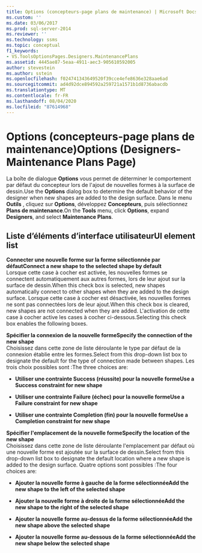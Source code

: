 ```yaml
---
title: Options (concepteurs-page plans de maintenance) | Microsoft Docs
ms.custom: ''
ms.date: 03/06/2017
ms.prod: sql-server-2014
ms.reviewer: ''
ms.technology: ssms
ms.topic: conceptual
f1_keywords:
- VS.ToolsOptionsPages.Designers.MaintenancePlans
ms.assetid: 4445ae87-5eaa-4911-aec3-905610592005
author: stevestein
ms.author: sstein
ms.openlocfilehash: f024741343649520f39cce4efe8636e328aae6ad
ms.sourcegitcommit: ad4d92dce894592a259721a1571b1d8736abacdb
ms.translationtype: MT
ms.contentlocale: fr-FR
ms.lasthandoff: 08/04/2020
ms.locfileid: "87614968"
---
```

# <a name="options-designers-maintenance-plans-page"></a><span data-ttu-id="d0ce0-102">Options (concepteurs-page plans de maintenance)</span><span class="sxs-lookup"><span data-stu-id="d0ce0-102">Options (Designers-Maintenance Plans Page)</span></span>
  <span data-ttu-id="d0ce0-103">La boîte de dialogue **Options** vous permet de déterminer le comportement par défaut du concepteur lors de l'ajout de nouvelles formes à la surface de dessin.</span><span class="sxs-lookup"><span data-stu-id="d0ce0-103">Use the **Options** dialog box to determine the default behavior of the designer when new shapes are added to the design surface.</span></span> <span data-ttu-id="d0ce0-104">Dans le menu **Outils** , cliquez sur **Options**, développez **Concepteurs**, puis sélectionnez **Plans de maintenance**.</span><span class="sxs-lookup"><span data-stu-id="d0ce0-104">On the **Tools** menu, click **Options**, expand **Designers**, and select **Maintenance Plans**.</span></span>  
  
## <a name="ui-element-list"></a><span data-ttu-id="d0ce0-105">Liste d’éléments d’interface utilisateur</span><span class="sxs-lookup"><span data-stu-id="d0ce0-105">UI element list</span></span>  
 <span data-ttu-id="d0ce0-106">**Connecter une nouvelle forme sur la forme sélectionnée par défaut**</span><span class="sxs-lookup"><span data-stu-id="d0ce0-106">**Connect a new shape to the selected shape by default**</span></span>  
 <span data-ttu-id="d0ce0-107">Lorsque cette case à cocher est activée, les nouvelles formes se connectent automatiquement aux autres formes, lors de leur ajout sur la surface de dessin.</span><span class="sxs-lookup"><span data-stu-id="d0ce0-107">When this check box is selected, new shapes automatically connect to other shapes when they are added to the design surface.</span></span> <span data-ttu-id="d0ce0-108">Lorsque cette case à cocher est désactivée, les nouvelles formes ne sont pas connectées lors de leur ajout.</span><span class="sxs-lookup"><span data-stu-id="d0ce0-108">When this check box is cleared, new shapes are not connected when they are added.</span></span> <span data-ttu-id="d0ce0-109">L'activation de cette case à cocher active les cases à cocher ci-dessous.</span><span class="sxs-lookup"><span data-stu-id="d0ce0-109">Selecting this check box enables the following boxes.</span></span>  
  
 <span data-ttu-id="d0ce0-110">**Spécifier la connexion de la nouvelle forme**</span><span class="sxs-lookup"><span data-stu-id="d0ce0-110">**Specify the connection of the new shape**</span></span>  
 <span data-ttu-id="d0ce0-111">Choisissez dans cette zone de liste déroulante le type par défaut de la connexion établie entre les formes.</span><span class="sxs-lookup"><span data-stu-id="d0ce0-111">Select from this drop-down list box to designate the default for the type of connection made between shapes.</span></span> <span data-ttu-id="d0ce0-112">Les trois choix possibles sont :</span><span class="sxs-lookup"><span data-stu-id="d0ce0-112">The three choices are:</span></span>  
  
-   <span data-ttu-id="d0ce0-113">**Utiliser une contrainte Success (réussite) pour la nouvelle forme**</span><span class="sxs-lookup"><span data-stu-id="d0ce0-113">**Use a Success constraint for new shape**</span></span>  
  
-   <span data-ttu-id="d0ce0-114">**Utiliser une contrainte Failure (échec) pour la nouvelle forme**</span><span class="sxs-lookup"><span data-stu-id="d0ce0-114">**Use a Failure constraint for new shape**</span></span>  
  
-   <span data-ttu-id="d0ce0-115">**Utiliser une contrainte Completion (fin) pour la nouvelle forme**</span><span class="sxs-lookup"><span data-stu-id="d0ce0-115">**Use a Completion constraint for new shape**</span></span>  
  
 <span data-ttu-id="d0ce0-116">**Spécifier l'emplacement de la nouvelle forme**</span><span class="sxs-lookup"><span data-stu-id="d0ce0-116">**Specify the location of the new shape**</span></span>  
 <span data-ttu-id="d0ce0-117">Choisissez dans cette zone de liste déroulante l'emplacement par défaut où une nouvelle forme est ajoutée sur la surface de dessin.</span><span class="sxs-lookup"><span data-stu-id="d0ce0-117">Select from this drop-down list box to designate the default location where a new shape is added to the design surface.</span></span> <span data-ttu-id="d0ce0-118">Quatre options sont possibles :</span><span class="sxs-lookup"><span data-stu-id="d0ce0-118">The four choices are:</span></span>  
  
-   <span data-ttu-id="d0ce0-119">**Ajouter la nouvelle forme à gauche de la forme sélectionnée**</span><span class="sxs-lookup"><span data-stu-id="d0ce0-119">**Add the new shape to the left of the selected shape**</span></span>  
  
-   <span data-ttu-id="d0ce0-120">**Ajouter la nouvelle forme à droite de la forme sélectionnée**</span><span class="sxs-lookup"><span data-stu-id="d0ce0-120">**Add the new shape to the right of the selected shape**</span></span>  
  
-   <span data-ttu-id="d0ce0-121">**Ajouter la nouvelle forme au-dessus de la forme sélectionnée**</span><span class="sxs-lookup"><span data-stu-id="d0ce0-121">**Add the new shape above the selected shape**</span></span>  
  
-   <span data-ttu-id="d0ce0-122">**Ajouter la nouvelle forme au-dessous de la forme sélectionnée**</span><span class="sxs-lookup"><span data-stu-id="d0ce0-122">**Add the new shape below the selected shape**</span></span>  
  
  
